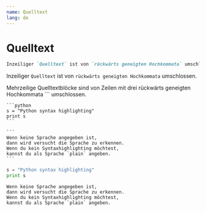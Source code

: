 ```yaml
---
name: Quelltext
lang: de
---
```


# Quelltext

```md
Inzeiliger `Quelltext` ist von `rückwärts geneigten Hochkommata` umschlossen.
```

Inzeiliger `Quelltext` ist von `rückwärts geneigten Hochkommata` umschlossen.

Mehrzeilige Quelltextblöcke sind von Zeilen mit drei rückwärts geneigten Hochkommata ``` umschlossen.

````
```python
s = "Python syntax highlighting"
print s
```

```
Wenn keine Sprache angegeben ist,
dann wird versucht die Sprache zu erkennen.
Wenn du kein Syntaxhighlighting möchtest,
kannst du als Sprache `plain` angeben.
```
````

```python
s = "Python syntax highlighting"
print s
```

```
Wenn keine Sprache angegeben ist,
dann wird versucht die Sprache zu erkennen.
Wenn du kein Syntaxhighlighting möchtest,
kannst du als Sprache `plain` angeben.
```
